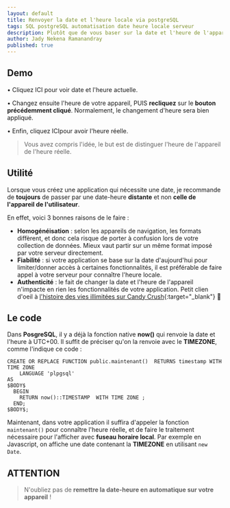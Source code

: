 ```yaml
---
layout: default
title: Renvoyer la date et l'heure locale via postgreSQL
tags: SQL postgreSQL automatisation date heure locale serveur
description: Plutôt que de vous baser sur la date et l'heure de l'appareil de votre utilisateur, créez une simple API qui renvoie la date et l'heure locale depuis postgreSQL. 
author: Jady Nekena Ramanandray
published: true
---
```


## Demo

• Cliquez <a class="btn btn-white display-4" onclick="alert(display_date_dd_mm_yy_hh_min(new Date))">ICI</a> pour voir date et l'heure actuelle.

• Changez ensuite l'heure de votre appareil, PUIS **recliquez** sur le **bouton précédemment cliqué**. Normalement, le changement d'heure sera bien appliqué.

• Enfin, cliquez <a class="btn btn-white display-4" onclick="(async function(){a = await supabase.rpc('maintenant');new Date(a=a['data']);alert(display_date_dd_mm_yy_hh_min(new Date(a)))})()">ICI</a>pour avoir l'heure réelle.

> Vous avez compris l'idée, le but est de distinguer l'heure de l'appareil de l'heure réelle.


## Utilité
Lorsque vous créez une application qui nécessite une date, je recommande de **toujours** de passer par une date-heure **distante** et non **celle de l'appareil de l'utilisateur**.

En effet, voici 3 bonnes raisons de le faire :
- **Homogénéisation** : selon les appareils de navigation, les formats diffèrent, et donc cela risque de porter à confusion lors de votre collection de données. Mieux vaut partir sur un même format imposé par votre serveur directement.
- **Fiabilité** : si votre application se base sur la date d'aujourd'hui pour limiter/donner accès à certaines fonctionnalités, il est préférable de faire appel à votre serveur pour connaître l'heure locale.
- **Authenticité** : le fait de changer la date et l'heure de l'appareil n'impacte en rien les fonctionnalités de votre application. Petit clien d'oeil à [l'histoire des vies illimitées sur Candy Crush](https://www.nextpit.fr/forum/562381/vies-illimitees-sur-candy-crush-android){:target="_blank"} 🤫

## Le code
Dans **PosgreSQL**, il y a déjà la fonction native **now()** qui renvoie la date et l'heure à UTC+00. Il suffit de préciser qu'on la renvoie avec le **TIMEZONE**, comme l'indique ce code :

```
CREATE OR REPLACE FUNCTION public.maintenant()  RETURNS timestamp WITH TIME ZONE
    LANGUAGE 'plpgsql'
AS
$BODY$
  BEGIN
    RETURN now()::TIMESTAMP  WITH TIME ZONE ;
  END;
$BODY$;
```


Maintenant, dans votre application il suffira d'appeler la fonction ````maintenant()```` pour connaître l'heure réelle, et de faire le traitement nécessaire pour l'afficher avec **fuseau horaire local**. Par exemple en Javascript, on affiche une date contenant la **TIMEZONE** en utilisant ```new Date```.


## ATTENTION
> N'oubliez pas de **remettre la date-heure en automatique sur votre appareil** !